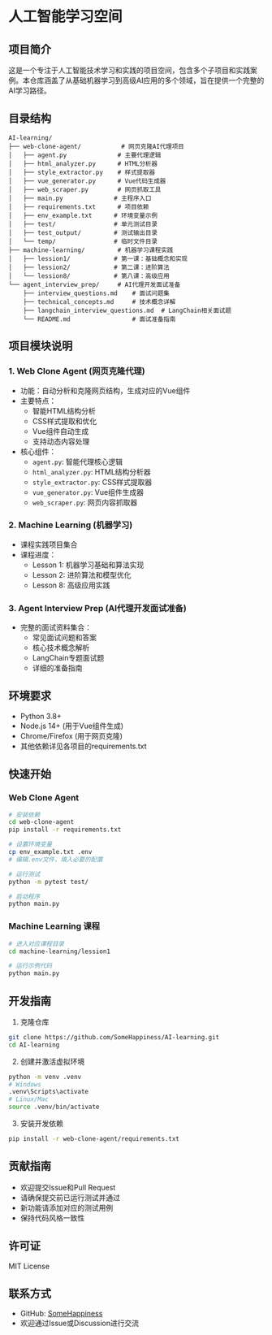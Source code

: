 # 人工智能学习空间

## 项目简介
这是一个专注于人工智能技术学习和实践的项目空间，包含多个子项目和实践案例。本仓库涵盖了从基础机器学习到高级AI应用的多个领域，旨在提供一个完整的AI学习路径。

## 目录结构
```
AI-learning/
├── web-clone-agent/           # 网页克隆AI代理项目
│   ├── agent.py              # 主要代理逻辑
│   ├── html_analyzer.py      # HTML分析器
│   ├── style_extractor.py    # 样式提取器
│   ├── vue_generator.py      # Vue代码生成器
│   ├── web_scraper.py        # 网页抓取工具
│   ├── main.py              # 主程序入口
│   ├── requirements.txt      # 项目依赖
│   ├── env_example.txt      # 环境变量示例
│   ├── test/                # 单元测试目录
│   ├── test_output/         # 测试输出目录
│   └── temp/                # 临时文件目录
├── machine-learning/         # 机器学习课程实践
│   ├── lession1/            # 第一课：基础概念和实现
│   ├── lession2/            # 第二课：进阶算法
│   └── lession8/            # 第八课：高级应用
└── agent_interview_prep/     # AI代理开发面试准备
    ├── interview_questions.md    # 面试问题集
    ├── technical_concepts.md     # 技术概念详解
    ├── langchain_interview_questions.md  # LangChain相关面试题
    └── README.md                 # 面试准备指南
```

## 项目模块说明

### 1. Web Clone Agent (网页克隆代理)
- 功能：自动分析和克隆网页结构，生成对应的Vue组件
- 主要特点：
  - 智能HTML结构分析
  - CSS样式提取和优化
  - Vue组件自动生成
  - 支持动态内容处理
- 核心组件：
  - `agent.py`: 智能代理核心逻辑
  - `html_analyzer.py`: HTML结构分析器
  - `style_extractor.py`: CSS样式提取器
  - `vue_generator.py`: Vue组件生成器
  - `web_scraper.py`: 网页内容抓取器

### 2. Machine Learning (机器学习)
- 课程实践项目集合
- 课程进度：
  - Lesson 1: 机器学习基础和算法实现
  - Lesson 2: 进阶算法和模型优化
  - Lesson 8: 高级应用实践

### 3. Agent Interview Prep (AI代理开发面试准备)
- 完整的面试资料集合：
  - 常见面试问题和答案
  - 核心技术概念解析
  - LangChain专题面试题
  - 详细的准备指南

## 环境要求
- Python 3.8+
- Node.js 14+ (用于Vue组件生成)
- Chrome/Firefox (用于网页克隆)
- 其他依赖详见各项目的requirements.txt

## 快速开始

### Web Clone Agent
```bash
# 安装依赖
cd web-clone-agent
pip install -r requirements.txt

# 设置环境变量
cp env_example.txt .env
# 编辑.env文件，填入必要的配置

# 运行测试
python -m pytest test/

# 启动程序
python main.py
```

### Machine Learning 课程
```bash
# 进入对应课程目录
cd machine-learning/lession1

# 运行示例代码
python main.py
```

## 开发指南
1. 克隆仓库
```bash
git clone https://github.com/SomeHappiness/AI-learning.git
cd AI-learning
```

2. 创建并激活虚拟环境
```bash
python -m venv .venv
# Windows
.venv\Scripts\activate
# Linux/Mac
source .venv/bin/activate
```

3. 安装开发依赖
```bash
pip install -r web-clone-agent/requirements.txt
```

## 贡献指南
- 欢迎提交Issue和Pull Request
- 请确保提交前已运行测试并通过
- 新功能请添加对应的测试用例
- 保持代码风格一致性

## 许可证
MIT License

## 联系方式
- GitHub: [SomeHappiness](https://github.com/SomeHappiness)
- 欢迎通过Issue或Discussion进行交流

